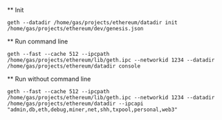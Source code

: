 ** Init

```
geth --datadir /home/gas/projects/ethereum/datadir init /home/gas/projects/ethereum/dev/genesis.json
```

** Run command line

```
geth --fast --cache 512 --ipcpath /home/gas/projects/ethereum/lib/geth.ipc --networkid 1234 --datadir /home/gas/projects/ethereum/datadir console 
```

** Run without command line

```
geth --fast --cache 512 --ipcpath /home/gas/projects/ethereum/lib/geth.ipc --networkid 1234 --datadir /home/gas/projects/ethereum/datadir --ipcapi "admin,db,eth,debug,miner,net,shh,txpool,personal,web3"
```
